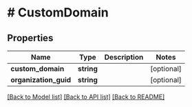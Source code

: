 # # CustomDomain

## Properties

Name | Type | Description | Notes
------------ | ------------- | ------------- | -------------
**custom_domain** | **string** |  | [optional]
**organization_guid** | **string** |  | [optional]

[[Back to Model list]](../../README.md#models) [[Back to API list]](../../README.md#endpoints) [[Back to README]](../../README.md)
